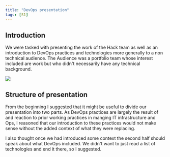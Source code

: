 ```yaml
---
title: "DevOps presentation"
tags: [S1]
---
```


## Introduction

We were tasked with presenting the work of the Hack team as well as an introduction to DevOps practices and technologies more generally to a non technical audience.
The Audience was a portfolio team whose interest included are work but who didn't necessarily have any technical background.

![](../presentation/powerpoint.png)

## Structure of presentation

From the beginning I suggested that it might be useful to divide our presentation into two parts.
As DevOps practices are largely the result of and reaction to prior working practices in manging IT infrastructure and Ops, I reasoned that our introduction to these practices would not make sense without the added context of what they were replacing.

I also thought once we had introduced some context the second half should speak about what DevOps included.
We didn't want to just read a list of technologies and end it there, so I suggested.
